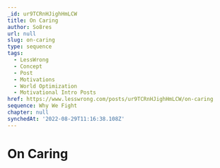 ```yaml
---
_id: ur9TCRnHJighHmLCW
title: On Caring
author: So8res
url: null
slug: on-caring
type: sequence
tags:
  - LessWrong
  - Concept
  - Post
  - Motivations
  - World Optimization
  - Motivational Intro Posts
href: https://www.lesswrong.com/posts/ur9TCRnHJighHmLCW/on-caring
sequence: Why We Fight
chapter: null
synchedAt: '2022-08-29T11:16:38.108Z'
---
```

# On Caring

